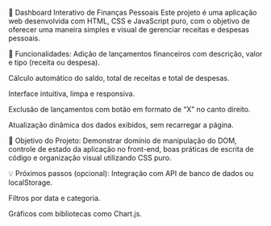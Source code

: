 💼 Dashboard Interativo de Finanças Pessoais
Este projeto é uma aplicação web desenvolvida com HTML, CSS e JavaScript puro, com o objetivo de oferecer uma maneira simples e visual de gerenciar receitas e despesas pessoais.

🔧 Funcionalidades:
Adição de lançamentos financeiros com descrição, valor e tipo (receita ou despesa).

Cálculo automático do saldo, total de receitas e total de despesas.

Interface intuitiva, limpa e responsiva.

Exclusão de lançamentos com botão em formato de “X” no canto direito.

Atualização dinâmica dos dados exibidos, sem recarregar a página.

📌 Objetivo do Projeto:
Demonstrar domínio de manipulação do DOM, controle de estado da aplicação no front-end, boas práticas de escrita de código e organização visual utilizando CSS puro.

💡 Próximos passos (opcional):
Integração com API de banco de dados ou localStorage.

Filtros por data e categoria.

Gráficos com bibliotecas como Chart.js.

